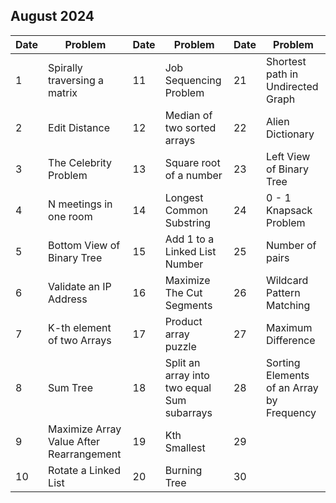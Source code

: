 ## August 2024

| Date | Problem                                  | Date | Problem                                     | Date | Problem                                   |
| ---- | ---------------------------------------- | ---- | ------------------------------------------- | ---- | ----------------------------------------- |
| 1    | Spirally traversing a matrix             | 11   | Job Sequencing Problem                      | 21   | Shortest path in Undirected Graph         |
| 2    | Edit Distance                            | 12   | Median of two sorted arrays                 | 22   | Alien Dictionary                          |
| 3    | The Celebrity Problem                    | 13   | Square root of a number                     | 23   | Left View of Binary Tree                  |
| 4    | N meetings in one room                   | 14   | Longest Common Substring                    | 24   | 0 - 1 Knapsack Problem                    |
| 5    | Bottom View of Binary Tree               | 15   | Add 1 to a Linked List Number               | 25   | Number of pairs                           |
| 6    | Validate an IP Address                   | 16   | Maximize The Cut Segments                   | 26   | Wildcard Pattern Matching                 |
| 7    | K-th element of two Arrays               | 17   | Product array puzzle                        | 27   | Maximum Difference                        |
| 8    | Sum Tree                                 | 18   | Split an array into two equal Sum subarrays | 28   | Sorting Elements of an Array by Frequency |
| 9    | Maximize Array Value After Rearrangement | 19   | Kth Smallest                                | 29   |                                           |
| 10   | Rotate a Linked List                     | 20   | Burning Tree                                | 30   |                                           |
